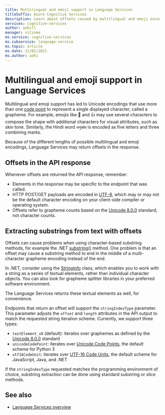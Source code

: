 ```yaml
---
title: Multilingual and emoji support in Language Services
titleSuffix: Azure Cognitive Services
description: Learn about offsets caused by multilingual and emoji encodings in Language Services.
services: cognitive-services
author: aahill
manager: nitinme
ms.service: cognitive-services
ms.subservice: language-service
ms.topic: article
ms.date: 11/02/2021
ms.author: aahi
---
```


# Multilingual and emoji support in Language Services

Multilingual and emoji support has led to Unicode encodings that use more than one [code point](https://wikipedia.org/wiki/Code_point) to represent a single displayed character, called a grapheme. For example, emojis like 🌷 and 👍 may use several characters to compose the shape with additional characters for visual attributes, such as skin tone. Similarly, the Hindi word `अनुच्छेद` is encoded as five letters and three combining marks.

Because of the different lengths of possible multilingual and emoji encodings, Language Services may return offsets in the response.

## Offsets in the API response

Whenever offsets are returned the API response, remember:

* Elements in the response may be specific to the endpoint that was called. 
* HTTP POST/GET payloads are encoded in [UTF-8](https://www.w3schools.com/charsets/ref_html_utf8.asp), which may or may not be the default character encoding on your client-side compiler or operating system.
* Offsets refer to grapheme counts based on the [Unicode 8.0.0](https://unicode.org/versions/Unicode8.0.0) standard, not character counts.

## Extracting substrings from text with offsets

Offsets can cause problems when using character-based substring methods, for example the .NET [substring()](/dotnet/api/system.string.substring) method. One problem is that an offset may cause a substring method to end in the middle of a multi-character grapheme encoding instead of the end.

In .NET, consider using the [StringInfo](/dotnet/api/system.globalization.stringinfo) class, which enables you to work with a string as a series of textual elements, rather than individual character objects. You can also look for grapheme splitter libraries in your preferred software environment. 

The Language Services returns these textual elements as well, for convenience.

Endpoints that return an offset will support the `stringIndexType` parameter. This parameter adjusts the `offset` and `length` attributes in the API output to match the requested string iteration scheme. Currently, we support three types:

- `textElement_v8` (default): iterates over graphemes as defined by the [Unicode 8.0.0](https://unicode.org/versions/Unicode8.0.0) standard
- `unicodeCodePoint`: iterates over [Unicode Code Points](http://www.unicode.org/versions/Unicode13.0.0/ch02.pdf#G25564), the default scheme for Python 3
- `utf16CodeUnit`: iterates over [UTF-16 Code Units](https://unicode.org/faq/utf_bom.html#UTF16), the default scheme for JavaScript, Java, and .NET

If the `stringIndexType` requested matches the programming environment of choice, substring extraction can be done using standard substring or slice methods. 

## See also

* [Language Services overview](../overview.md)
